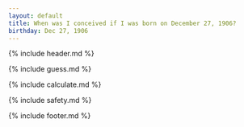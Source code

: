 ```yaml
---
layout: default
title: When was I conceived if I was born on December 27, 1906?
birthday: Dec 27, 1906
---
```


{% include header.md %}

{% include guess.md %}

{% include calculate.md %}

{% include safety.md %}

{% include footer.md %}



